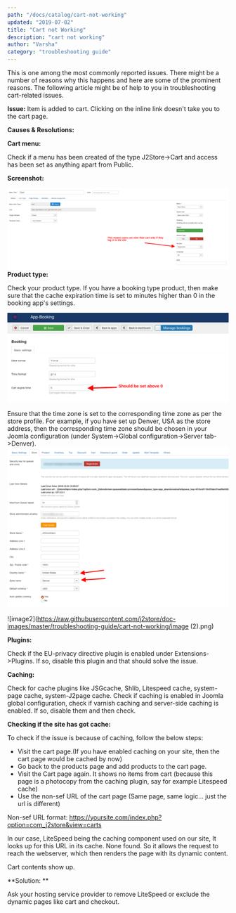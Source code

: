 ```yaml
---
path: "/docs/catalog/cart-not-working"
updated: "2019-07-02"
title: "Cart not Working"
description: "cart not working"
author: "Varsha"
category: "troubleshooting guide"
---
```


This is one among the most commonly reported issues. There might be a number of reasons why this happens and here are some of the prominent reasons. The following article might be of help to you in troubleshooting cart-related issues.

**Issue:** 
Item is added to cart. Clicking on the inline link doesn't take you to the cart page.
 
**Causes & Resolutions:**

**Cart menu:**

Check if a menu has been created of the type J2Store->Cart and  access has been set as anything apart from Public.

**Screenshot:**

![cart menu](https://raw.githubusercontent.com/j2store/doc-images/master/troubleshooting-guide/cart-not-working/cart-menu.png)
**Product type:**

Check your product type. If you have a booking type product, then make sure that the cache expiration time is set to minutes higher than 0 in the booking app's settings.

![Product type](https://raw.githubusercontent.com/j2store/doc-images/master/troubleshooting-guide/cart-not-working/image.png)


  Ensure that the time zone is set to the corresponding time zone as per the store profile. For example, if you have set up Denver, USA as the store address, then the corresponding time zone should be chosen in your Joomla configuration (under System->Global configuration->Server tab->Denver).
  ![Configuration](https://raw.githubusercontent.com/j2store/doc-images/master/troubleshooting-guide/cart-not-working/config.png)
  
  ![image2](https://raw.githubusercontent.com/j2store/doc-images/master/troubleshooting-guide/cart-not-working/image (2).png)
  
  
  **Plugins:**

 Check if the EU-privacy directive plugin is enabled under Extensions->Plugins. If so, disable this plugin and that should solve the issue.

 **Caching:**

 Check for cache plugins like JSGcache, Shlib, Litespeed cache, system-page cache, system-J2page cache. Check if caching is enabled in Joomla global configuration, check if varnish caching and server-side caching is enabled. If so, disable them and then check.

**Checking if the site has got cache:**

To check if the issue is because of caching, follow the below steps:

* Visit the cart page.(If you have enabled caching on your site, then the cart page would be cached by now)
* Go back to the products page and  add products to the cart page.
* Visit the Cart page again.  It shows no items from cart (because this page is a photocopy from the caching plugin, say for example Litespeed cache)
* Use the non-sef URL of the cart page (Same page, same logic... just the url is different)

Non-sef URL format: https://yoursite.com/index.php?option=com_j2store&view=carts

In our case, LiteSpeed being the caching component used on our site, It looks up for this URL in its cache. None found. So it allows the request to reach the webserver, which then renders the page with its dynamic content.

Cart contents show up.

**Solution: **

Ask your hosting service provider to remove LiteSpeed or exclude the dynamic pages like cart and checkout.
 
  
  
  


